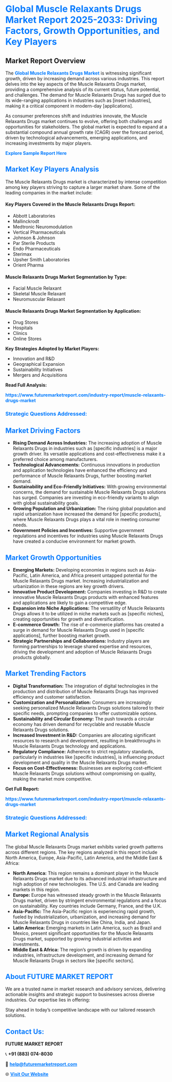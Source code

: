 <h1 style="color: #007BFF;">Global Muscle Relaxants Drugs Market Report 2025-2033: Driving Factors, Growth Opportunities, and Key Players</h1>

<section id="overview">
<h2>Market Report Overview</h2>
<p>The <a href="https://www.futuremarketreport.com/industry-report/muscle-relaxants-drugs-market" style="color: #007BFF; text-decoration: none;"><strong>Global Muscle Relaxants Drugs Market</strong></a> is witnessing significant growth, driven by increasing demand across various industries. This report delves into the key aspects of the Muscle Relaxants Drugs market, providing a comprehensive analysis of its current status, future potential, and challenges. The demand for Muscle Relaxants Drugs has surged due to its wide-ranging applications in industries such as [insert industries], making it a critical component in modern-day [applications].</p>
<p>As consumer preferences shift and industries innovate, the Muscle Relaxants Drugs market continues to evolve, offering both challenges and opportunities for stakeholders. The global market is expected to expand at a substantial compound annual growth rate (CAGR) over the forecast period, driven by technological advancements, emerging applications, and increasing investments by major players.</p>
</section>

<section id="overview">
<p><a href="https://www.futuremarketreport.com/request-sample/reportId=46690" style="color: #007BFF; text-decoration: none;"><strong>Explore Sample Report Here</strong></a></p>
</section>

<section id="key-players">
<h2 style="color: #007BFF;">Market Key Players Analysis</h2>
<p>The Muscle Relaxants Drugs market is characterized by intense competition among key players striving to capture a larger market share. Some of the leading companies in the market include:</p>
<h4>Key Players Covered in the Muscle Relaxants Drugs Report:</h4>
<ul><li>Abbott Laboratories</li><li>Mallinckrodt</li><li>Medtronic Neuromodulation</li><li>Vertical Pharmaceuticals</li><li>Johnson &amp; Johnson</li><li>Par Sterile Products</li><li>Endo Pharmaceuticals</li><li>Sterimax</li><li>Upsher Smith Laboratories</li><li>Orient Pharma</li></ul>
<h4>Muscle Relaxants Drugs Market Segmentation by Type:</h4>
<ul><li>Facial Muscle Relaxant</li><li>Skeletal Muscle Relaxant</li><li>Neuromuscular Relaxant</li></ul>

<h4>Muscle Relaxants Drugs Market Segmentation by Application:</h4>
<ul><li>Drug Stores</li><li>Hospitals</li><li>Clinics</li><li>Online Stores</li></ul>
<p><strong>Key Strategies Adopted by Market Players:</strong></p>
<ul>
<li>Innovation and R&D</li>
<li>Geographical Expansion</li>
<li>Sustainability Initiatives</li>
<li>Mergers and Acquisitions</li>
</ul>
</section>

<section>
<p><strong>Read Full Analysis: </strong></p><a href="https://www.futuremarketreport.com/industry-report/muscle-relaxants-drugs-market" style="color: #007BFF; text-decoration: none;"><strong>https://www.futuremarketreport.com/industry-report/muscle-relaxants-drugs-market</strong></a>
<h3 style="color: #007BFF;">Strategic Questions Addressed:</h3>
</section>

<section id="driving-factors">
<h2 style="color: #007BFF;">Market Driving Factors</h2>
<ul>
<li><strong>Rising Demand Across Industries:</strong> The increasing adoption of Muscle Relaxants Drugs in industries such as [specific industries] is a major growth driver. Its versatile applications and cost-effectiveness make it a preferred choice among manufacturers.</li>
<li><strong>Technological Advancements:</strong> Continuous innovations in production and application technologies have enhanced the efficiency and performance of Muscle Relaxants Drugs, further boosting market demand.</li>
<li><strong>Sustainability and Eco-Friendly Initiatives:</strong> With growing environmental concerns, the demand for sustainable Muscle Relaxants Drugs solutions has surged. Companies are investing in eco-friendly variants to align with global sustainability goals.</li>
<li><strong>Growing Population and Urbanization:</strong> The rising global population and rapid urbanization have increased the demand for [specific products], where Muscle Relaxants Drugs plays a vital role in meeting consumer needs.</li>
<li><strong>Government Policies and Incentives:</strong> Supportive government regulations and incentives for industries using Muscle Relaxants Drugs have created a conducive environment for market growth.</li>
</ul>
</section>

<section id="growth-opportunities">
<h2 style="color: #007BFF;">Market Growth Opportunities</h2>
<ul>
<li><strong>Emerging Markets:</strong> Developing economies in regions such as Asia-Pacific, Latin America, and Africa present untapped potential for the Muscle Relaxants Drugs market. Increasing industrialization and urbanization in these regions are key growth drivers.</li>
<li><strong>Innovative Product Development:</strong> Companies investing in R&D to create innovative Muscle Relaxants Drugs products with enhanced features and applications are likely to gain a competitive edge.</li>
<li><strong>Expansion into Niche Applications:</strong> The versatility of Muscle Relaxants Drugs allows it to be utilized in niche markets such as [specific niches], creating opportunities for growth and diversification.</li>
<li><strong>E-commerce Growth:</strong> The rise of e-commerce platforms has created a surge in demand for Muscle Relaxants Drugs used in [specific applications], further boosting market growth.</li>
<li><strong>Strategic Partnerships and Collaborations:</strong> Industry players are forming partnerships to leverage shared expertise and resources, driving the development and adoption of Muscle Relaxants Drugs products globally.</li>
</ul>
</section>

<section id="trending-factors">
<h2 style="color: #007BFF;">Market Trending Factors</h2>
<ul>
<li><strong>Digital Transformation:</strong> The integration of digital technologies in the production and distribution of Muscle Relaxants Drugs has improved efficiency and customer satisfaction.</li>
<li><strong>Customization and Personalization:</strong> Consumers are increasingly seeking personalized Muscle Relaxants Drugs solutions tailored to their specific needs, prompting companies to offer customizable options.</li>
<li><strong>Sustainability and Circular Economy:</strong> The push towards a circular economy has driven demand for recyclable and reusable Muscle Relaxants Drugs solutions.</li>
<li><strong>Increased Investment in R&D:</strong> Companies are allocating significant resources to research and development, resulting in breakthroughs in Muscle Relaxants Drugs technology and applications.</li>
<li><strong>Regulatory Compliance:</strong> Adherence to strict regulatory standards, particularly in industries like [specific industries], is influencing product development and quality in the Muscle Relaxants Drugs market.</li>
<li><strong>Focus on Cost-Effectiveness:</strong> Businesses are exploring cost-efficient Muscle Relaxants Drugs solutions without compromising on quality, making the market more competitive.</li>
</ul>
</section>

<section>
<p><strong>Get Full Report: </strong></p><a href="https://www.futuremarketreport.com/industry-report/muscle-relaxants-drugs-market" style="color: #007BFF; text-decoration: none;"><strong>https://www.futuremarketreport.com/industry-report/muscle-relaxants-drugs-market</strong></a>
<h3 style="color: #007BFF;">Strategic Questions Addressed:</h3>
</section>


<section id="regional-analysis">
<h2 style="color: #007BFF;">Market Regional Analysis</h2>
<p>The global Muscle Relaxants Drugs market exhibits varied growth patterns across different regions. The key regions analyzed in this report include North America, Europe, Asia-Pacific, Latin America, and the Middle East & Africa:</p>
<ul>
<li><strong>North America:</strong> This region remains a dominant player in the Muscle Relaxants Drugs market due to its advanced industrial infrastructure and high adoption of new technologies. The U.S. and Canada are leading markets in this region.</li>
<li><strong>Europe:</strong> Europe has witnessed steady growth in the Muscle Relaxants Drugs market, driven by stringent environmental regulations and a focus on sustainability. Key countries include Germany, France, and the U.K.</li>
<li><strong>Asia-Pacific:</strong> The Asia-Pacific region is experiencing rapid growth, fueled by industrialization, urbanization, and increasing demand for Muscle Relaxants Drugs in countries like China, India, and Japan.</li>
<li><strong>Latin America:</strong> Emerging markets in Latin America, such as Brazil and Mexico, present significant opportunities for the Muscle Relaxants Drugs market, supported by growing industrial activities and investments.</li>
<li><strong>Middle East & Africa:</strong> The region’s growth is driven by expanding industries, infrastructure development, and increasing demand for Muscle Relaxants Drugs in sectors like [specific sectors].</li>
</ul>
</section>

<footer>
<h2 style="color: #007BFF;">About FUTURE MARKET REPORT</h2>
<p>We are a trusted name in market research and advisory services, delivering actionable insights and strategic support to businesses across diverse industries. Our expertise lies in offering:</p>

<p>Stay ahead in today’s competitive landscape with our tailored research solutions.</p>

<h2 style="color: #007BFF;">Contact Us:</h2>
<p><strong>FUTURE MARKET REPORT</strong></p>
<p>📞 <strong>+91 (883) 074-8030</strong></p>
<p>📧 <strong><a href="mailto:help@futuremarketreport.com" style="color: #007BFF;">help@futuremarketreport.com</a></strong></p>
<p>🌐 <strong><a href="https://www.futuremarketreport.com/" style="color: #007BFF;">Visit Our Website</a></strong></p>
</footer>